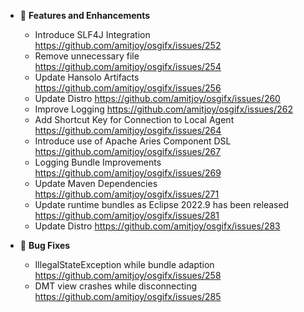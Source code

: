 - 🚀 **Features and Enhancements**

	- Introduce SLF4J Integration https://github.com/amitjoy/osgifx/issues/252
	- Remove unnecessary file https://github.com/amitjoy/osgifx/issues/254
	- Update Hansolo Artifacts https://github.com/amitjoy/osgifx/issues/256
	- Update Distro https://github.com/amitjoy/osgifx/issues/260
	- Improve Logging https://github.com/amitjoy/osgifx/issues/262
	- Add Shortcut Key for Connection to Local Agent https://github.com/amitjoy/osgifx/issues/264
	- Introduce use of Apache Aries Component DSL https://github.com/amitjoy/osgifx/issues/267
	- Logging Bundle Improvements https://github.com/amitjoy/osgifx/issues/269
	- Update Maven Dependencies https://github.com/amitjoy/osgifx/issues/271
	- Update runtime bundles as Eclipse 2022.9 has been released https://github.com/amitjoy/osgifx/issues/281
	- Update Distro https://github.com/amitjoy/osgifx/issues/283 		

- 🐞 **Bug Fixes**

	- IllegalStateException while bundle adaption https://github.com/amitjoy/osgifx/issues/258
	- DMT view crashes while disconnecting https://github.com/amitjoy/osgifx/issues/285